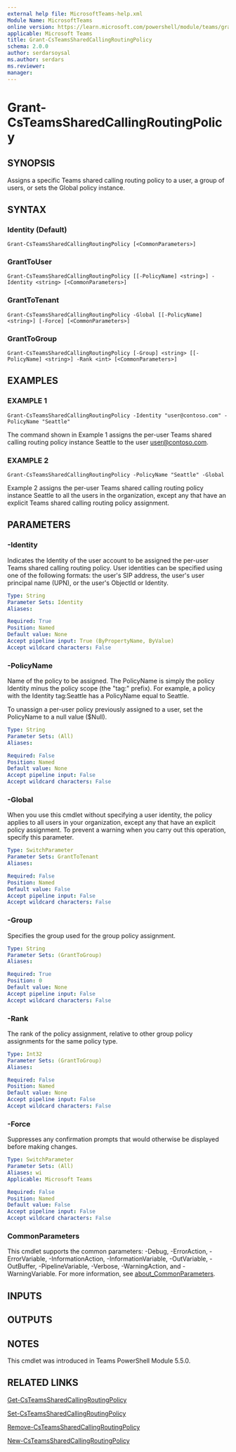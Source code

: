 ```yaml
---
external help file: MicrosoftTeams-help.xml
Module Name: MicrosoftTeams
online version: https://learn.microsoft.com/powershell/module/teams/grant-csteamssharedcallingroutingpolicy
applicable: Microsoft Teams
title: Grant-CsTeamsSharedCallingRoutingPolicy
schema: 2.0.0
author: serdarsoysal
ms.author: serdars
ms.reviewer:
manager:
---
```


# Grant-CsTeamsSharedCallingRoutingPolicy

## SYNOPSIS

Assigns a specific Teams shared calling routing policy to a user, a group of users, or sets the Global policy instance.

## SYNTAX

### Identity (Default)
```
Grant-CsTeamsSharedCallingRoutingPolicy [<CommonParameters>]
```

### GrantToUser
```
Grant-CsTeamsSharedCallingRoutingPolicy [[-PolicyName] <string>] -Identity <string> [<CommonParameters>]
```

### GrantToTenant
```
Grant-CsTeamsSharedCallingRoutingPolicy -Global [[-PolicyName] <string>] [-Force] [<CommonParameters>]
```

### GrantToGroup
```
Grant-CsTeamsSharedCallingRoutingPolicy [-Group] <string> [[-PolicyName] <string>] -Rank <int> [<CommonParameters>]
```

## EXAMPLES

### EXAMPLE 1
```
Grant-CsTeamsSharedCallingRoutingPolicy -Identity "user@contoso.com" -PolicyName "Seattle"
```
The command shown in Example 1 assigns the per-user Teams shared calling routing policy instance Seattle to the user user@contoso.com.

### EXAMPLE 2
```
Grant-CsTeamsSharedCallingRoutingPolicy -PolicyName "Seattle" -Global
```
Example 2 assigns the per-user Teams shared calling routing policy instance Seattle to all the users in the organization, except any that have an explicit Teams shared calling routing policy assignment.

## PARAMETERS

### -Identity
Indicates the Identity of the user account to be assigned the per-user Teams shared calling routing policy. User identities can be specified using one of the following formats: the user's SIP address, the user's user principal name (UPN), or the user's ObjectId or Identity.

```yaml
Type: String
Parameter Sets: Identity
Aliases:

Required: True
Position: Named
Default value: None
Accept pipeline input: True (ByPropertyName, ByValue)
Accept wildcard characters: False
```

### -PolicyName
Name of the policy to be assigned. The PolicyName is simply the policy Identity minus the policy scope (the "tag:" prefix). For example, a policy with the Identity tag:Seattle has a PolicyName equal to Seattle.

To unassign a per-user policy previously assigned to a user, set the PolicyName to a null value ($Null).

```yaml
Type: String
Parameter Sets: (All)
Aliases:

Required: False
Position: Named
Default value: None
Accept pipeline input: False
Accept wildcard characters: False
```

### -Global
When you use this cmdlet without specifying a user identity, the policy applies to all users in your organization, except any that have an explicit policy assignment. To prevent a warning when you carry out this operation, specify this parameter.

```yaml
Type: SwitchParameter
Parameter Sets: GrantToTenant
Aliases:

Required: False
Position: Named
Default value: False
Accept pipeline input: False
Accept wildcard characters: False
```

### -Group
Specifies the group used for the group policy assignment.

```yaml
Type: String
Parameter Sets: (GrantToGroup)
Aliases:

Required: True
Position: 0
Default value: None
Accept pipeline input: False
Accept wildcard characters: False
```

### -Rank
The rank of the policy assignment, relative to other group policy assignments for the same policy type.

```yaml
Type: Int32
Parameter Sets: (GrantToGroup)
Aliases:

Required: False
Position: Named
Default value: None
Accept pipeline input: False
Accept wildcard characters: False
```

### -Force
Suppresses any confirmation prompts that would otherwise be displayed before making changes.

```yaml
Type: SwitchParameter
Parameter Sets: (All)
Aliases: wi
Applicable: Microsoft Teams

Required: False
Position: Named
Default value: False
Accept pipeline input: False
Accept wildcard characters: False
```

### CommonParameters
This cmdlet supports the common parameters: -Debug, -ErrorAction, -ErrorVariable, -InformationAction, -InformationVariable, -OutVariable, -OutBuffer, -PipelineVariable, -Verbose, -WarningAction, and -WarningVariable. For more information, see [about_CommonParameters](https://go.microsoft.com/fwlink/?LinkID=113216).

## INPUTS

## OUTPUTS

## NOTES
This cmdlet was introduced in Teams PowerShell Module 5.5.0.

## RELATED LINKS
[Get-CsTeamsSharedCallingRoutingPolicy](https://learn.microsoft.com/powershell/module/teams/get-csteamssharedcallingroutingpolicy)

[Set-CsTeamsSharedCallingRoutingPolicy](https://learn.microsoft.com/powershell/module/teams/set-csteamssharedcallingroutingpolicy)

[Remove-CsTeamsSharedCallingRoutingPolicy](https://learn.microsoft.com/powershell/module/teams/remove-csteamssharedcallingroutingpolicy)

[New-CsTeamsSharedCallingRoutingPolicy](https://learn.microsoft.com/powershell/module/teams/new-csteamssharedcallingroutingpolicy)

